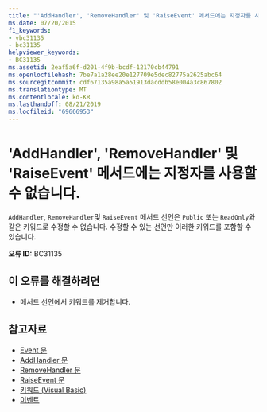 ```yaml
---
title: "'AddHandler', 'RemoveHandler' 및 'RaiseEvent' 메서드에는 지정자를 사용할 수 없습니다."
ms.date: 07/20/2015
f1_keywords:
- vbc31135
- bc31135
helpviewer_keywords:
- BC31135
ms.assetid: 2eaf5a6f-d201-4f9b-bcdf-12170cb44791
ms.openlocfilehash: 7be7a1a28ee20e127709e5dec82775a2625abc64
ms.sourcegitcommit: cdf67135a98a5a51913dacddb58e004a3c867802
ms.translationtype: MT
ms.contentlocale: ko-KR
ms.lasthandoff: 08/21/2019
ms.locfileid: "69666953"
---
```

# <a name="specifiers-are-not-valid-on-addhandler-removehandler-and-raiseevent-methods"></a>'AddHandler', 'RemoveHandler' 및 'RaiseEvent' 메서드에는 지정자를 사용할 수 없습니다.
`AddHandler`, `RemoveHandler`및 `RaiseEvent` 메서드 선언은 `Public` 또는 `ReadOnly`와 같은 키워드로 수정할 수 없습니다. 수정할 수 있는 선언만 이러한 키워드를 포함할 수 있습니다.  
  
 **오류 ID:** BC31135  
  
## <a name="to-correct-this-error"></a>이 오류를 해결하려면  
  
- 메서드 선언에서 키워드를 제거합니다.  
  
## <a name="see-also"></a>참고자료

- [Event 문](../../visual-basic/language-reference/statements/event-statement.md)
- [AddHandler 문](../language-reference/statements/addhandler-statement.md)
- [RemoveHandler 문](../language-reference/statements/removehandler-statement.md)
- [RaiseEvent 문](../language-reference/statements/raiseevent-statement.md)
- [키워드 (Visual Basic)](../language-reference/keywords/index.md)
- [이벤트](../../visual-basic/programming-guide/language-features/events/index.md)
